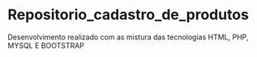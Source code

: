 # Repositorio_cadastro_de_produtos
Desenvolvimento realizado com as mistura das tecnologias HTML, PHP, MYSQL E BOOTSTRAP

